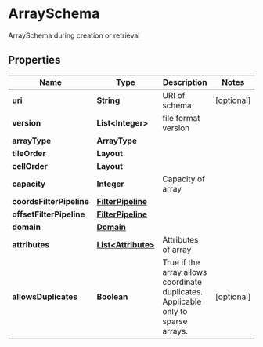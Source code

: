 

# ArraySchema

ArraySchema during creation or retrieval

## Properties

Name | Type | Description | Notes
------------ | ------------- | ------------- | -------------
**uri** | **String** | URI of schema |  [optional]
**version** | **List&lt;Integer&gt;** | file format version | 
**arrayType** | **ArrayType** |  | 
**tileOrder** | **Layout** |  | 
**cellOrder** | **Layout** |  | 
**capacity** | **Integer** | Capacity of array | 
**coordsFilterPipeline** | [**FilterPipeline**](FilterPipeline.md) |  | 
**offsetFilterPipeline** | [**FilterPipeline**](FilterPipeline.md) |  | 
**domain** | [**Domain**](Domain.md) |  | 
**attributes** | [**List&lt;Attribute&gt;**](Attribute.md) | Attributes of array | 
**allowsDuplicates** | **Boolean** | True if the array allows coordinate duplicates. Applicable only to sparse arrays. |  [optional]



